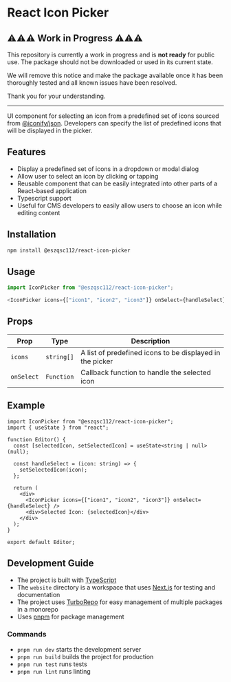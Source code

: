 # React Icon Picker

## ⚠️⚠️⚠️ Work in Progress ⚠️⚠️⚠️

This repository is currently a work in progress and is **not ready** for public use. The package should not be downloaded or used in its current state.

We will remove this notice and make the package available once it has been thoroughly tested and all known issues have been resolved.

Thank you for your understanding.

---

UI component for selecting an icon from a predefined set of icons sourced from [@iconify/json](https://www.npmjs.com/package/@iconify/json). Developers can specify the list of predefined icons that will be displayed in the picker.

## Features

- Display a predefined set of icons in a dropdown or modal dialog
- Allow user to select an icon by clicking or tapping
- Reusable component that can be easily integrated into other parts of a React-based application
- Typescript support
- Useful for CMS developers to easily allow users to choose an icon while editing content

## Installation

```bash
npm install @eszqsc112/react-icon-picker
```

## Usage

```ts
import IconPicker from "@eszqsc112/react-icon-picker";

<IconPicker icons={["icon1", "icon2", "icon3"]} onSelect={handleSelect} />;
```

## Props

| Prop       | Type       | Description                                              |
| ---------- | ---------- | -------------------------------------------------------- |
| `icons`    | `string[]` | A list of predefined icons to be displayed in the picker |
| `onSelect` | `Function` | Callback function to handle the selected icon            |

## Example

```tsx
import IconPicker from "@eszqsc112/react-icon-picker";
import { useState } from "react";

function Editor() {
  const [selectedIcon, setSelectedIcon] = useState<string | null>(null);

  const handleSelect = (icon: string) => {
    setSelectedIcon(icon);
  };

  return (
    <div>
      <IconPicker icons={["icon1", "icon2", "icon3"]} onSelect={handleSelect} />
      <div>Selected Icon: {selectedIcon}</div>
    </div>
  );
}

export default Editor;
```

## Development Guide

- The project is built with [TypeScript](https://www.typescriptlang.org/)
- The `website` directory is a workspace that uses [Next.js](https://nextjs.org/) for testing and documentation
- The project uses [TurboRepo](https://turborepo.org/) for easy management of multiple packages in a monorepo
- Uses [pnpm](https://pnpm.js.org/) for package management

### Commands

- `pnpm run dev` starts the development server
- `pnpm run build` builds the project for production
- `pnpm run test` runs tests
- `pnpm run lint` runs linting
